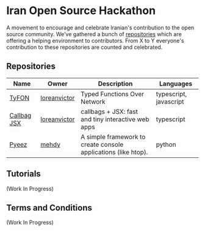 # Iran Open Source Hackathon

A movement to encourage and celebrate Iranian's contribution to the open source community.
We've gathered a bunch of [repositories](#repositories) which are offering a helping environment to contributors.
From X to Y everyone's contribution to these repositories are counted and celebrated.

## Repositories

| Name | Owner | Description | Languages |
| --- | --- | --- | --- |
| [TyFON](https://github.com/loreanvictor/tyfon) | [loreanvictor](https://github.com/loreanvictor) | Typed Functions Over Network | typescript, javascript| --- | --- | --- | --- |
| [Callbag JSX](https://github.com/loreanvictor/callbag-jsx) | [loreanvictor](https://github.com/loreanvictor) | callbags + JSX: fast and tiny interactive web apps | typescript| --- | --- | --- | --- |
| [Pyeez](https://github.com/mehdy/pyeez) | [mehdy](https://github.com/mehdy) | A simple framework to create console applications (like htop). | python

## Tutorials

(Work In Progress)

## Terms and Conditions

(Work In Progress)
